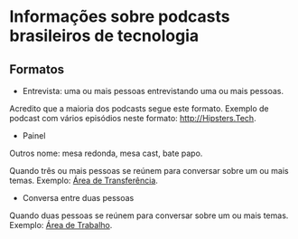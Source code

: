 # Informações sobre podcasts brasileiros de tecnologia


## Formatos

- Entrevista: uma ou mais pessoas entrevistando uma ou mais pessoas.

Acredito que a maioria dos podcasts segue este formato.
Exemplo de podcast com vários episódios neste formato: <http://Hipsters.Tech>.

- Painel

Outros nome: mesa redonda, mesa cast, bate papo.

Quando três ou mais pessoas se reúnem para conversar sobre um ou mais temas.
Exemplo: [Área de Transferência](https://gigahertz.fm/podcasts/adt).

- Conversa entre duas pessoas

Quando duas pessoas se reúnem para conversar sobre um ou mais temas.
Exemplo: [Área de Trabalho](https://gigahertz.fm/podcasts/adtrabalho).
